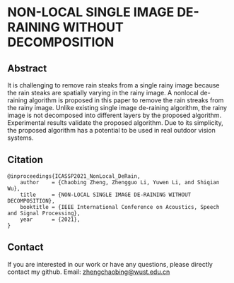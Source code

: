 # NON-LOCAL SINGLE IMAGE DE-RAINING WITHOUT DECOMPOSITION

## Abstract
It is challenging to remove rain steaks from a single rainy image because the rain steaks are spatially varying in the rainy image. A nonlocal de-raining algorithm is proposed in this paper to remove the rain streaks from the rainy image. Unlike existing single image de-raining algorithm, the rainy image is not decomposed into different layers by the proposed algorithm. Experimental results validate the proposed algorithm. Due to its simplicity, the proposed algorithm has a potential to be used in real outdoor vision systems.

## Citation
```
@inproceedings{ICASSP2021_NonLocal_DeRain,
	author    = {Chaobing Zheng, Zhengguo Li, Yuwen Li, and Shiqian Wu},
	title     = {NON-LOCAL SINGLE IMAGE DE-RAINING WITHOUT DECOMPOSITION},
	booktitle = {IEEE International Conference on Acoustics, Speech and Signal Processing},
	year      = {2021},
}
```

## Contact

If you are interested in our work or have any questions, please directly contact my github.
Email: zhengchaobing@wust.edu.cn
